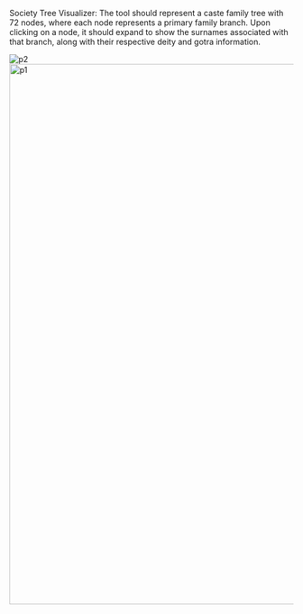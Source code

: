 Society Tree Visualizer:
The tool should represent a caste family tree with 72 nodes, where each node represents a primary family branch. Upon clicking on a node, it should expand to show the surnames associated with that branch, along with their
respective deity and gotra information.

![p2](https://github.com/user-attachments/assets/2d7ca095-6360-4255-9009-9ef7d0aae84f)
<img width="959" alt="p1" src="https://github.com/user-attachments/assets/ae0452c5-d17a-4d15-a395-1bcc1a14717d">
